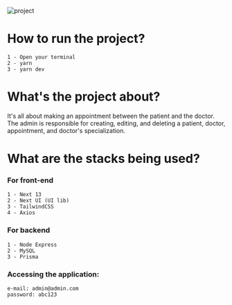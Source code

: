 
![project](https://github.com/Lippi99/clinic-appointment-front/assets/65247407/a2779080-fb91-4c2f-85d4-f554558d7c5f)


# How to run the project?
```
1 - Open your terminal
2 - yarn
3 - yarn dev
```
# What's the project about?
It's all about making an appointment between the patient and the doctor. The admin is responsible for creating, editing, and deleting a patient, doctor, appointment, and doctor's specialization.

# What are the stacks being used?
### For front-end
```
1 - Next 13
2 - Next UI (UI lib)
3 - TailwindCSS
4 - Axios
```

### For backend
```
1 - Node Express
2 - MySQL
3 - Prisma
```

### Accessing the application:
```
e-mail: admin@admin.com
password: abc123
```
